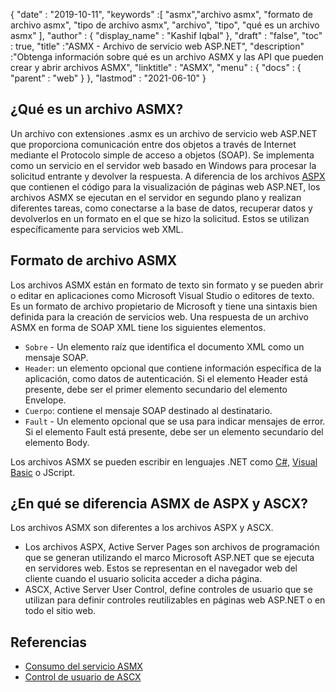{
  "date" : "2019-10-11",
  "keywords" :[ "asmx","archivo asmx", "formato de archivo asmx", "tipo de archivo asmx", "archivo", "tipo", "qué es un archivo asmx" ],
  "author" : {
    "display_name" : "Kashif Iqbal"
},
  "draft" : "false",
  "toc" : true,
  "title" :"ASMX - Archivo de servicio web ASP.NET",
  "description" :"Obtenga información sobre qué es un archivo ASMX y las API que pueden crear y abrir archivos ASMX",
  "linktitle" : "ASMX",
  "menu" : {
    "docs" : {
      "parent" : "web"
}
},
  "lastmod" : "2021-06-10"
}

## ¿Qué es un archivo ASMX?

Un archivo con extensiones .asmx es un archivo de servicio web ASP.NET que proporciona comunicación entre dos objetos a través de Internet mediante el Protocolo simple de acceso a objetos (SOAP). Se implementa como un servicio en el servidor web basado en Windows para procesar la solicitud entrante y devolver la respuesta. A diferencia de los archivos [ASPX](/es/web/aspx/) que contienen el código para la visualización de páginas web ASP.NET, los archivos ASMX se ejecutan en el servidor en segundo plano y realizan diferentes tareas, como conectarse a la base de datos, recuperar datos y devolverlos en un formato en el que se hizo la solicitud. Estos se utilizan específicamente para servicios web XML.

## Formato de archivo ASMX

Los archivos ASMX están en formato de texto sin formato y se pueden abrir o editar en aplicaciones como Microsoft Visual Studio o editores de texto. Es un formato de archivo propietario de Microsoft y tiene una sintaxis bien definida para la creación de servicios web. Una respuesta de un archivo ASMX en forma de SOAP XML tiene los siguientes elementos.

* `Sobre` - Un elemento raíz que identifica el documento XML como un mensaje SOAP.
* `Header`: un elemento opcional que contiene información específica de la aplicación, como datos de autenticación. Si el elemento Header está presente, debe ser el primer elemento secundario del elemento Envelope.
* `Cuerpo`: contiene el mensaje SOAP destinado al destinatario.
* `Fault` - Un elemento opcional que se usa para indicar mensajes de error. Si el elemento Fault está presente, debe ser un elemento secundario del elemento Body.

Los archivos ASMX se pueden escribir en lenguajes .NET como [C#](/es/programming/cs/), [Visual Basic](/es/programming/vb/) o JScript.

## ¿En qué se diferencia ASMX de ASPX y ASCX?

Los archivos ASMX son diferentes a los archivos ASPX y ASCX.

* Los archivos ASPX, Active Server Pages son archivos de programación que se generan utilizando el marco Microsoft ASP.NET que se ejecuta en servidores web. Estos se representan en el navegador web del cliente cuando el usuario solicita acceder a dicha página.
* ASCX, Active Server User Control, define controles de usuario que se utilizan para definir controles reutilizables en páginas web ASP.NET o en todo el sitio web.

## Referencias

* [Consumo del servicio ASMX](https://docs.microsoft.com/en-us/xamarin/xamarin-forms/data-cloud/web-services/asmx)
* [Control de usuario de ASCX](https://beansoftware.com/ASP.NET-Tutorials/User-Control.aspx)

